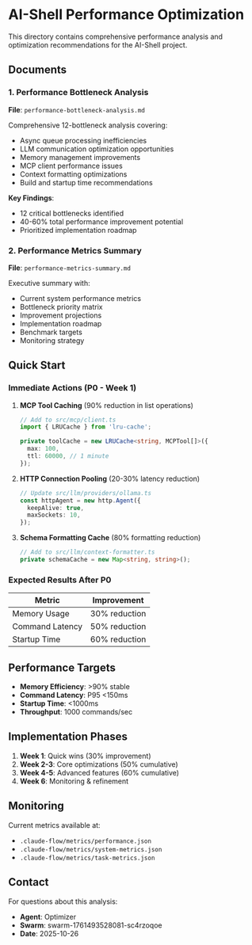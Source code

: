 # AI-Shell Performance Optimization

This directory contains comprehensive performance analysis and optimization recommendations for the AI-Shell project.

## Documents

### 1. Performance Bottleneck Analysis
**File**: `performance-bottleneck-analysis.md`

Comprehensive 12-bottleneck analysis covering:
- Async queue processing inefficiencies
- LLM communication optimization opportunities
- Memory management improvements
- MCP client performance issues
- Context formatting optimizations
- Build and startup time recommendations

**Key Findings**:
- 12 critical bottlenecks identified
- 40-60% total performance improvement potential
- Prioritized implementation roadmap

### 2. Performance Metrics Summary
**File**: `performance-metrics-summary.md`

Executive summary with:
- Current system performance metrics
- Bottleneck priority matrix
- Improvement projections
- Implementation roadmap
- Benchmark targets
- Monitoring strategy

## Quick Start

### Immediate Actions (P0 - Week 1)

1. **MCP Tool Caching** (90% reduction in list operations)
   ```typescript
   // Add to src/mcp/client.ts
   import { LRUCache } from 'lru-cache';
   
   private toolCache = new LRUCache<string, MCPTool[]>({
     max: 100,
     ttl: 60000, // 1 minute
   });
   ```

2. **HTTP Connection Pooling** (20-30% latency reduction)
   ```typescript
   // Update src/llm/providers/ollama.ts
   const httpAgent = new http.Agent({
     keepAlive: true,
     maxSockets: 10,
   });
   ```

3. **Schema Formatting Cache** (80% formatting reduction)
   ```typescript
   // Add to src/llm/context-formatter.ts
   private schemaCache = new Map<string, string>();
   ```

### Expected Results After P0

| Metric | Improvement |
|--------|-------------|
| Memory Usage | 30% reduction |
| Command Latency | 50% reduction |
| Startup Time | 60% reduction |

## Performance Targets

- **Memory Efficiency**: >90% stable
- **Command Latency**: P95 <150ms
- **Startup Time**: <1000ms
- **Throughput**: 1000 commands/sec

## Implementation Phases

1. **Week 1**: Quick wins (30% improvement)
2. **Week 2-3**: Core optimizations (50% cumulative)
3. **Week 4-5**: Advanced features (60% cumulative)
4. **Week 6**: Monitoring & refinement

## Monitoring

Current metrics available at:
- `.claude-flow/metrics/performance.json`
- `.claude-flow/metrics/system-metrics.json`
- `.claude-flow/metrics/task-metrics.json`

## Contact

For questions about this analysis:
- **Agent**: Optimizer
- **Swarm**: swarm-1761493528081-sc4rzoqoe
- **Date**: 2025-10-26
